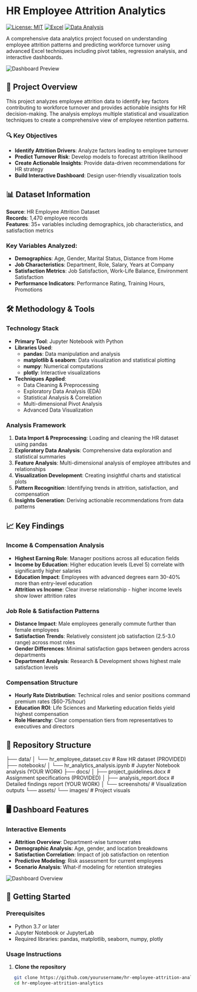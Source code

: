 # HR Employee Attrition Analytics

[![License: MIT](https://img.shields.io/badge/License-MIT-yellow.svg)](https://opensource.org/licenses/MIT)
[![Excel](https://img.shields.io/badge/Excel-217346?style=flat&logo=microsoft-excel&logoColor=white)](https://www.microsoft.com/en-us/microsoft-365/excel)
[![Data Analysis](https://img.shields.io/badge/Data%20Analysis-4285F4?style=flat&logo=google-analytics&logoColor=white)](https://analytics.google.com/)

A comprehensive data analytics project focused on understanding employee attrition patterns and predicting workforce turnover using advanced Excel techniques including pivot tables, regression analysis, and interactive dashboards.

![Dashboard Preview](assets/images/dashboard_banner.png)

## 🎯 Project Overview

This project analyzes employee attrition data to identify key factors contributing to workforce turnover and provides actionable insights for HR decision-making. The analysis employs multiple statistical and visualization techniques to create a comprehensive view of employee retention patterns.

### 🔍 Key Objectives
- **Identify Attrition Drivers**: Analyze factors leading to employee turnover
- **Predict Turnover Risk**: Develop models to forecast attrition likelihood  
- **Create Actionable Insights**: Provide data-driven recommendations for HR strategy
- **Build Interactive Dashboard**: Design user-friendly visualization tools

## 📊 Dataset Information

**Source**: HR Employee Attrition Dataset  
**Records**: 1,470 employee records  
**Features**: 35+ variables including demographics, job characteristics, and satisfaction metrics

### Key Variables Analyzed:
- **Demographics**: Age, Gender, Marital Status, Distance from Home
- **Job Characteristics**: Department, Role, Salary, Years at Company
- **Satisfaction Metrics**: Job Satisfaction, Work-Life Balance, Environment Satisfaction
- **Performance Indicators**: Performance Rating, Training Hours, Promotions

## 🛠️ Methodology & Tools

### Technology Stack
- **Primary Tool**: Jupyter Notebook with Python
- **Libraries Used**:
  - **pandas**: Data manipulation and analysis
  - **matplotlib & seaborn**: Data visualization and statistical plotting
  - **numpy**: Numerical computations
  - **plotly**: Interactive visualizations
- **Techniques Applied**:
  - Data Cleaning & Preprocessing
  - Exploratory Data Analysis (EDA)
  - Statistical Analysis & Correlation
  - Multi-dimensional Pivot Analysis
  - Advanced Data Visualization

### Analysis Framework
1. **Data Import & Preprocessing**: Loading and cleaning the HR dataset using pandas
2. **Exploratory Data Analysis**: Comprehensive data exploration and statistical summaries
3. **Feature Analysis**: Multi-dimensional analysis of employee attributes and relationships
4. **Visualization Development**: Creating insightful charts and statistical plots
5. **Pattern Recognition**: Identifying trends in attrition, satisfaction, and compensation
6. **Insights Generation**: Deriving actionable recommendations from data patterns

## 📈 Key Findings

### Income & Compensation Analysis
- **Highest Earning Role**: Manager positions across all education fields
- **Income by Education**: Higher education levels (Level 5) correlate with significantly higher salaries
- **Education Impact**: Employees with advanced degrees earn 30-40% more than entry-level education
- **Attrition vs Income**: Clear inverse relationship - higher income levels show lower attrition rates

### Job Role & Satisfaction Patterns
- **Distance Impact**: Male employees generally commute further than female employees
- **Satisfaction Trends**: Relatively consistent job satisfaction (2.5-3.0 range) across most roles
- **Gender Differences**: Minimal satisfaction gaps between genders across departments
- **Department Analysis**: Research & Development shows highest male satisfaction levels

### Compensation Structure
- **Hourly Rate Distribution**: Technical roles and senior positions command premium rates ($60-75/hour)
- **Education ROI**: Life Sciences and Marketing education fields yield highest compensation
- **Role Hierarchy**: Clear compensation tiers from representatives to executives and directors

## 📁 Repository Structure

├── data/
│   └── hr_employee_dataset.csv              # Raw HR dataset (PROVIDED)
├── notebooks/
│   └── hr_analytics_analysis.ipynb          # Jupyter Notebook analysis (YOUR WORK)
├── docs/
│   ├── project_guidelines.docx              # Assignment specifications (PROVIDED)
│   ├── analysis_report.docx                 # Detailed findings report (YOUR WORK)
│   └── screenshots/                         # Visualization outputs
└── assets/
└── images/                              # Project visuals



## 🖥️ Dashboard Features

### Interactive Elements
- **Attrition Overview**: Department-wise turnover rates
- **Demographic Analysis**: Age, gender, and location breakdowns
- **Satisfaction Correlation**: Impact of job satisfaction on retention
- **Predictive Modeling**: Risk assessment for current employees
- **Scenario Analysis**: What-if modeling for retention strategies

![Dashboard Overview](docs/screenshots/dashboard_overview.png)

## 🚀 Getting Started

### Prerequisites
- Python 3.7 or later
- Jupyter Notebook or JupyterLab
- Required libraries: pandas, matplotlib, seaborn, numpy, plotly

### Usage Instructions
1. **Clone the repository**
```bash
   git clone https://github.com/yourusername/hr-employee-attrition-analytics.git
   cd hr-employee-attrition-analytics
